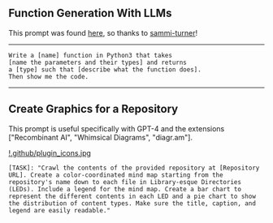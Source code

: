 ## Function Generation With LLMs

This prompt was found [here](https://github.com/sammi-turner/Python-To-Mojo/tree/main#function-generation-with-llms "Direct link"), so thanks to [sammi-turner](https://github.com/sammi-turner "GitHub Profile")!

---

```
Write a [name] function in Python3 that takes
[name the parameters and their types] and returns
a [type] such that [describe what the function does].
Then show me the code.
```

---

## Create Graphics for a Repository

This prompt is useful specifically with GPT-4 and the extensions ["Recombinant AI", "Whimsical Diagrams", "diagr.am"].

[!.github/plugin_icons.jpg]()

```
[TASK]: "Crawl the contents of the provided repository at [Repository URL]. Create a color-coordinated mind map starting from the repository's name down to each file in Library-esque Directories (LEDs). Include a legend for the mind map. Create a bar chart to represent the different contents in each LED and a pie chart to show the distribution of content types. Make sure the title, caption, and legend are easily readable."
```